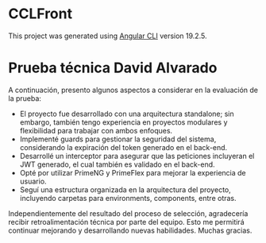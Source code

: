 # CCLFront

This project was generated using [Angular CLI](https://github.com/angular/angular-cli) version 19.2.5.

# Prueba técnica David Alvarado 

A continuación, presento algunos aspectos a considerar en la evaluación de la prueba:

- El proyecto fue desarrollado con una arquitectura standalone; sin embargo, también tengo experiencia en proyectos modulares y flexibilidad para trabajar con ambos enfoques.
- Implementé guards para gestionar la seguridad del sistema, considerando la expiración del token generado en el back-end.
- Desarrollé un interceptor para asegurar que las peticiones incluyeran el JWT generado, el cual también es validado en el back-end.
- Opté por utilizar PrimeNG y PrimeFlex para mejorar la experiencia de usuario.
- Seguí una estructura organizada en la arquitectura del proyecto, incluyendo carpetas para environments, components, entre otras.

Independientemente del resultado del proceso de selección, agradecería recibir retroalimentación técnica por parte del equipo. Esto me permitirá continuar mejorando y desarrollando nuevas habilidades. Muchas gracias.
